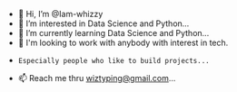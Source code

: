 - 👋 Hi, I’m @Iam-whizzy
- 👀 I’m interested in Data Science and Python...
- 🌱 I’m currently learning Data Science and Python...
- 💞️ I'm looking to work with anybody with interest in tech.
-     Especially people who like to build projects...
- 📫 Reach me thru wiztyping@gmail.com...

<!---
Iam-whizzy/Iam-whizzy is a ✨ special ✨ repository because its `README.md` (this file) appears on your GitHub profile.
You can click the Preview link to take a look at your changes.
--->
